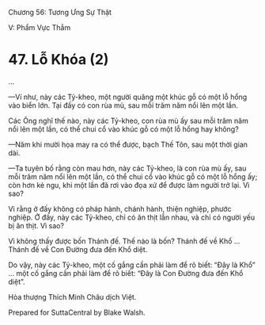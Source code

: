  

Chương 56: Tương Ưng Sự Thật

V: Phẩm Vực Thẳm

# 47\. Lỗ Khóa (2)

…

—Ví như, này các Tỷ-kheo, một người quăng một khúc gỗ có một lỗ hổng vào biển lớn. Tại đấy có con rùa mù, sau mỗi trăm năm nổi lên một lần.

Các Ông nghĩ thế nào, này các Tỷ-kheo, con rùa mù ấy sau mỗi trăm năm nổi lên một lần, có thể chui cổ vào khúc gỗ có một lỗ hổng hay không?

—Năm khi mười họa may ra có thể được, bạch Thế Tôn, sau một thời gian dài.

—Ta tuyên bố rằng còn mau hơn, này các Tỷ-kheo, là con rùa mù ấy, sau mỗi trăm năm nổi lên một lần, có thể chui cổ vào khúc gỗ có một lỗ hổng ấy; còn hơn kẻ ngu, khi một lần đã rơi vào đọa xứ để được làm người trở lại. Vì sao?

Vì rằng ở đấy không có pháp hành, chánh hành, thiện nghiệp, phước nghiệp. Ở đấy, này các Tỷ-kheo, chỉ có ăn thịt lẫn nhau, và chỉ có người yếu bị ăn thịt. Vì sao?

Vì không thấy được bốn Thánh đế. Thế nào là bốn? Thánh đế về Khổ … Thánh đế về Con Ðường đưa đến Khổ diệt.

Do vậy, này các Tỷ-kheo, một cố gắng cần phải làm để rõ biết: “Ðây là Khổ” … một cố gắng cần phải làm để rõ biết: “Ðây là Con Ðường đưa đến Khổ diệt”.

Hòa thượng Thích Minh Châu dịch Việt.

Prepared for SuttaCentral by Blake Walsh.